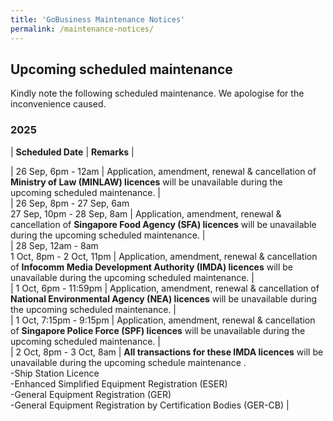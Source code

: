 ```yaml
---
title: 'GoBusiness Maintenance Notices'
permalink: /maintenance-notices/
---
```


## Upcoming scheduled maintenance

Kindly note the following scheduled maintenance. We apologise for the inconvenience caused. 


### 2025 

| **Scheduled Date** | **Remarks** |  


           
| 26 Sep, 6pm - 12am | Application, amendment, renewal & cancellation of **Ministry of Law (MINLAW) licences** will be unavailable during the upcoming scheduled maintenance. |       
| 26 Sep, 8pm - 27 Sep, 6am<br>27 Sep, 10pm - 28 Sep, 8am | Application, amendment, renewal & cancellation of **Singapore Food Agency (SFA) licences** will be unavailable during the upcoming scheduled maintenance. |   
| 28 Sep, 12am - 8am<br>1 Oct, 8pm - 2 Oct, 11pm | Application, amendment, renewal & cancellation of **Infocomm Media Development Authority (IMDA) licences** will be unavailable during the upcoming scheduled maintenance. |   
| 1 Oct, 6pm - 11:59pm | Application, amendment, renewal & cancellation of **National Environmental Agency (NEA) licences** will be unavailable during the upcoming scheduled maintenance. |   
| 1 Oct, 7:15pm - 9:15pm | Application, amendment, renewal & cancellation of **Singapore Police Force (SPF) licences** will be unavailable during the upcoming scheduled maintenance. |           
| 2 Oct, 8pm - 3 Oct, 8am | **All transactions for these IMDA licences** will be unavailable during the upcoming schedule maintenance . <br>-Ship Station Licence<br>-Enhanced Simplified Equipment Registration (ESER)<br>-General Equipment Registration (GER)<br>-General Equipment Registration by Certification Bodies (GER-CB)  |   





<script src="/jquery/jquery.min.js"></script> <script src="/jquery/resize-tables.js"></script>
